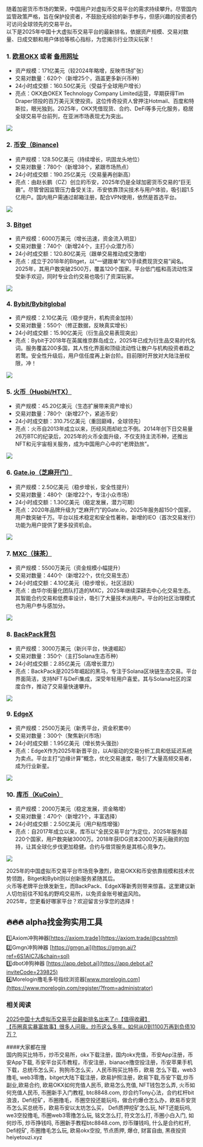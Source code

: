 随着加密货币市场的繁荣，中国用户对虚拟币交易平台的需求持续攀升。尽管国内监管政策严格，旨在保护投资者，不鼓励无经验的新手参与，但感兴趣的投资者仍可访问全球领先的交易平台。  
以下是2025年中国十大虚拟币交易平台的最新排名，依据资产规模、交易对数量、日成交额和用户体验等核心指标，为您揭示行业顶尖玩家！

### 1. [欧易OKX](https://www.okx.com/zh-hans/join/74873351) 或者 [备用网址](https://www.chouyi.world/zh-hans/join/18639032)  
- 资产规模：171亿美元（较2024年略增，反映市场扩张）  
- 交易对数量：620个（新增25个，涵盖更多新兴币种）  
- 24小时成交额：160.50亿美元（受益于全球用户增长）  
- 亮点：OKX由OKEX Technology Company Limited运营，早期获得Tim Draper领投的百万美元天使投资。这位传奇投资人曾押注Hotmail、百度和特斯拉，眼光独到。2025年，OKX凭借现货、合约、DeFi等多元化服务，稳居全球交易平台前列，在亚洲市场表现尤为突出。  

[![](https://fe095ec.webp.li/top-10-exchanges-001.jpg)](https://www.chouyi.world/zh-hans/join/18639032)  

### 2. [币安（Binance)](https://accounts.binance.com/zh-CN/register?ref=36457687)  
- 资产规模：128.50亿美元（持续增长，巩固龙头地位）  
- 交易对数量：780个（新增38个，紧跟市场热点）  
- 24小时成交额：190.25亿美元（交易量再创新高）  
- 亮点：由赵长鹏（CZ）创立的币安，2025年仍是全球加密货币交易的“巨无霸”。尽管曾因监管压力备受关注，币安依靠顶尖技术与用户体验，吸引超1.5亿用户。国内用户需通过邮箱注册，配合VPN使用，依然是首选平台。  

[![](https://fe095ec.webp.li/top-10-exchanges-002.jpg)](https://accounts.binance.com/zh-CN/register?ref=36457687)  

### 3. [Bitget](https://www.bitget.com/zh-CN/referral/register?from=referral&clacCode=VRNEYUTR)  
- 资产规模：6000万美元（增长迅速，资金流入明显）  
- 交易对数量：740个（新增24个，主打小众潜力币）  
- 24小时成交额：120.80亿美元（跟单交易推动成交激增）  
- 亮点：成立于2018年的Bitget，以“一键跟单”和“0手续费现货交易”闻名。2025年，其用户数突破2500万，覆盖120个国家。平台低门槛和高流动性深受新手欢迎，同时专业合约交易也吸引了资深玩家。  

[![](https://fe095ec.webp.li/top-10-exchanges-003.jpg)](https://www.bitget.com/zh-CN/referral/register?from=referral&clacCode=VRNEYUTR)  

### 4. [Bybit/Bybitglobal](https://www.bybitglobal.com/zh-MY/invite/?ref=VMKORMM)  
- 资产规模：2.10亿美元（稳步提升，机构资金加持）  
- 交易对数量：550个（修正数据，反映真实增长）  
- 24小时成交额：15.90亿美元（衍生品交易表现突出）  
- 亮点：Bybit于2018年在英属维京群岛成立，2025年已成为衍生品交易的代名词。服务覆盖200多国，其人性化界面和顶级流动性让散户与机构投资者趋之若鹜。安全性升级后，用户信任度再上新台阶。目前限时开放对大陆注册权限，冲！  

[![](https://fe095ec.webp.li/top-10-exchanges-004.jpg)](https://www.bybitglobal.com/zh-MY/invite/?ref=VMKORMM)  

### 5. [火币（Huobi/HTX）](https://www.htx.com/invite/zh-cn/1f?invite_code=whf45223)  
- 资产规模：45.20亿美元（生态扩展带来资产增长）  
- 交易对数量：780个（新增27个，紧追币安）  
- 24小时成交额：310.75亿美元（重回巅峰，全球领先）  
- 亮点：火币自2013年成立以来，历经风雨却屹立不倒。2014年创下日交易量26万BTC的纪录后，2025年的火币全面升级，不仅支持主流币种，还推出NFT和元宇宙相关服务，成为中国用户心中的“老牌劲旅”。  

[![](https://fe095ec.webp.li/top-10-exchanges-005.jpg)](https://www.htx.com/invite/zh-cn/1f?invite_code=whf45223)  

### 6. [Gate.io（芝麻开门）](https://www.gate.io/zh/signup?ref_type=103&ref=A1ERAQ)  
- 资产规模：2.50亿美元（稳步增长，安全性提升）  
- 交易对数量：480个（新增22个，专注小众市场）  
- 24小时成交额：1.30亿美元（稳定发展，潜力可期）  
- 亮点：2020年品牌升级为“芝麻开门”的Gate.io，2025年服务超150个国家，用户数突破千万。平台以技术稳定和安全性著称，新增的IEO（首次交易发行）功能为用户提供了更多投资机会。  

[![](https://fe095ec.webp.li/top-10-exchanges-006.jpg)](https://www.gate.io/zh/signup?ref_type=103&ref=A1ERAQ)  

### 7. [MXC（抹茶）](https://www.mexc.com/zh-MY/register?inviteCode=1Xxr)  
- 资产规模：5500万美元（资金规模小幅提升）  
- 交易对数量：440个（新增22个，优化交易生态）  
- 24小时成交额：4.10亿美元（稳步增长，社区活跃）  
- 亮点：由华尔街量化团队打造的MXC，2025年继续深耕去中心化交易生态。其智能合约交易和低费率设计，吸引了大量技术派用户。平台的社区治理模式也为用户参与感加分。  

[![](https://fe095ec.webp.li/top-10-exchanges-007.jpg)](https://www.mexc.com/zh-MY/register?inviteCode=1Xxr)  

### 8. [BackPack背包](https://backpack.exchange/join/f39afd53-3c6f-451f-96d8-20baa907055e)  
- 资产规模：3000万美元（新兴平台，快速崛起）  
- 交易对数量：350个（主打Solana生态币种）  
- 24小时成交额：2.85亿美元（高增长潜力）  
- 亮点：BackPack是2025年崛起的黑马，专注于Solana区块链生态交易。平台界面简洁，支持NFT与DeFi集成，深受年轻用户喜爱。其与Solana社区的深度合作，推动了交易量快速攀升。  

[![](https://fe095ec.webp.li/top-10-exchanges-008.jpg)](https://backpack.exchange/join/f39afd53-3c6f-451f-96d8-20baa907055e)  

### 9. [EdgeX](https://www.edgex.exchange/zh-CN?commendcode=757315150&lang=zh-CN)  
- 资产规模：2500万美元（新秀平台，资金积累中）  
- 交易对数量：300个（聚焦新兴市场）  
- 24小时成交额：1.95亿美元（增长势头强劲）  
- 亮点：EdgeX作为2025年新晋平台，以AI驱动的交易分析工具和低延迟系统为卖点。平台主打“边缘计算”概念，优化交易速度，吸引了大量高频交易者，成为行业新星。  

[![](https://fe095ec.webp.li/top-10-exchanges-009.jpg)](https://www.edgex.exchange/zh-CN?commendcode=757315150&lang=zh-CN)  

### 10. [库币（KuCoin）](https://www.kucoin.com/zh-hant)  
- 资产规模：2000万美元（稳定发展，资金略增）  
- 交易对数量：470个（新增21个，丰富选择）  
- 24小时成交额：2.50亿美元（用户粘性增强）  
- 亮点：自2017年成立以来，库币以“全民交易平台”为定位，2025年服务超220个国家，用户数突破3000万。2018年获IDG资本2000万美元融资的加持，让其全球化步伐更加稳健。合约与借贷服务是其核心竞争力。  

[![](https://fe095ec.webp.li/top-10-exchanges-010.jpg)](https://www.kucoin.com/zh-hant)  

2025年的中国虚拟币交易平台市场竞争激烈，欧易OKX和币安依靠规模和技术优势领跑，Bitget和Bybit则以创新服务紧随其后。  
火币等老牌平台焕发新生，而BackPack、EdgeX等新秀则带来惊喜。这里建议新人切勿前往不知名的野鸡交易所，以免资金账号被盗风险。  
2025年，您更看好哪家平台？欢迎留言分享您的选择！  

## 🔥🔥🔥 alpha找金狗实用工具  
1️⃣Axiom冲狗神器[https://axiom.trade](https://axiom.trade/@csshtml)  
2️⃣Gmgn冲狗神器 [https://gmgn.ai](https://gmgn.ai/?ref=6S1AIC7J&chain=sol)  
3️⃣dbot冲狗神器 [https://app.debot.ai](https://app.debot.ai?inviteCode=239825)  
4️⃣Morelogin撸毛多号指纹浏览器[www.morelogin.com](https://www.morelogin.com/register/?from=administrator)  

### 相关阅读  
[2025中国十大虚拟币交易平台最新排名出来了🔥【值得收藏】](https://btc8848.com/top-10-exchanges/)  
[【币圈真实暴富故事】很多人问我，炒币这么多年，如何从0到1100万再到负债10万？](https://heiyetouzi.xyz/biquanstory001/)  

####大家都在搜  
国内购买比特币，炒币交易所，okx下载注册，国内okx充值，币安App注册，币安App下载, 币安平台买币教程，币安注册，bianace撸空投注册，币安苹果手机下载，总统币怎么买，狗狗币怎么买，人民币购买比特币，欧易 怎么下载，web3撸毛, web3零撸，bitget大陆下载注册，欧易护照注册，欧易下载,币安下载,炒币副业,欧易合约, 欧易OKX如何充值人民币, 欧易怎么充值, NFT钱包怎么弄, 火币如何充值人民币, 币圈新手入门教程, btc8848.com, 炒合约Tony心法，合约杠杆bit浪浪，Defi挖矿，币圈撸毛，币圈空投还能玩吗，做合约爆仓怎么办，欧易币安货币怎么买总统币，欧易币安以太坊怎么买， Defi质押挖矿怎么玩, NFT还能玩吗, we3空投撸毛, 币圈web3零撸怎么玩, 铭文怎么打, 符文怎么打, 币圈小白入门, 如何炒币, 炒币挣钱吗, 币圈新手教程btc8848.com, 炒币赚钱吗, 什么是合约杠杆, Defi挖矿, 币圈撸毛怎么玩, 欧易okx空投, 节点质押, 爆仓, 财富自由, 黑夜投资heiyetouzi.xyz
